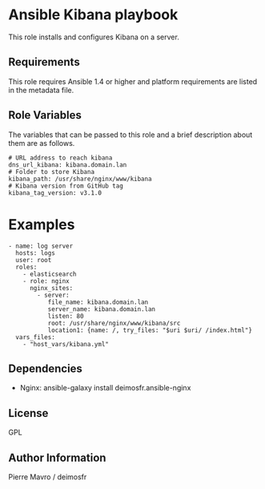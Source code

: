 Ansible Kibana playbook
=====

This role installs and configures Kibana on a server.

Requirements
------------

This role requires Ansible 1.4 or higher and platform requirements are listed
in the metadata file.

Role Variables
--------------

The variables that can be passed to this role and a brief description about
them are as follows.

```
# URL address to reach kibana
dns_url_kibana: kibana.domain.lan
# Folder to store Kibana
kibana_path: /usr/share/nginx/www/kibana
# Kibana version from GitHub tag
kibana_tag_version: v3.1.0
```

Examples
========

```
- name: log server
  hosts: logs
  user: root
  roles:
    - elasticsearch
    - role: nginx
      nginx_sites:
        - server:
           file_name: kibana.domain.lan
           server_name: kibana.domain.lan
           listen: 80
           root: /usr/share/nginx/www/kibana/src
           location1: {name: /, try_files: "$uri $uri/ /index.html"}
  vars_files:
    - "host_vars/kibana.yml"
```

Dependencies
------------

- Nginx: ansible-galaxy install deimosfr.ansible-nginx

License
-------

GPL

Author Information
------------------

Pierre Mavro / deimosfr


